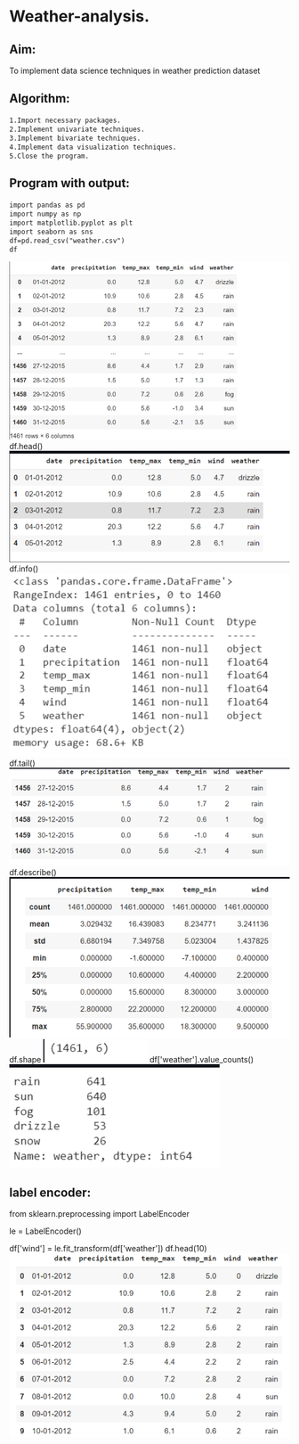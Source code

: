 # Weather-analysis.
## Aim:
To implement data science techniques in weather prediction dataset
## Algorithm:
```
1.Import necessary packages.
2.Implement univariate techniques.
3.Implement bivariate techniques.
4.Implement data visualization techniques.
5.Close the program.
```
## Program with output:
```
import pandas as pd
import numpy as np
import matplotlib.pyplot as plt
import seaborn as sns
df=pd.read_csv("weather.csv")
df
```
![Output](https://github.com/Hemapriya-2004/Mini-Project/blob/main/l1.png?raw=true)
df.head()
![output](https://github.com/Hemapriya-2004/Mini-Project/blob/main/l2.png)
df.info()
![output](https://github.com/Hemapriya-2004/Mini-Project/blob/main/l3.png)
df.tail()
![output](https://github.com/Hemapriya-2004/Mini-Project/blob/main/l4.png)
df.describe()
![output](https://github.com/Hemapriya-2004/Mini-Project/blob/main/l5.png)
df.shape
![output](https://github.com/Hemapriya-2004/Mini-Project/blob/main/l6.png)
df['weather'].value_counts()
![output](https://github.com/Hemapriya-2004/Mini-Project/blob/main/l7.png)
## label encoder:
from sklearn.preprocessing import LabelEncoder

le = LabelEncoder()

df['wind'] = le.fit_transform(df['weather'])
df.head(10)
![output](https://github.com/Hemapriya-2004/Mini-Project/blob/main/l8.png)
